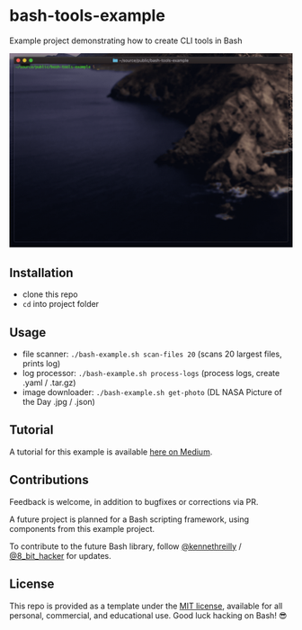 # bash-tools-example
Example project demonstrating how to create CLI tools in Bash

![](preview.gif)

## Installation
* clone this repo
* `cd` into project folder

## Usage
* file scanner: `./bash-example.sh scan-files 20` (scans 20 largest files, prints log)
* log processor: `./bash-example.sh process-logs` (process logs, create .yaml / .tar.gz)
* image downloader: `./bash-example.sh get-photo` (DL NASA Picture of the Day .jpg / .json)

## Tutorial
A tutorial for this example is available [here on Medium](https://itnext.io/intro-to-bash-scripting-95c5fbc2dcef).

## Contributions
Feedback is welcome, in addition to bugfixes or corrections via PR.

A future project is planned for a Bash scripting framework, using components from this example project.

To contribute to the future Bash library, follow [@kennethreilly](https://medium.com/@kennethreilly) / [@8_bit_hacker](https://twitter.com/8_bit_hacker) for updates.

## License
This repo is provided as a template under the [MIT license](https://github.com/kenreilly/bash-tools-example/blob/master/LICENSE), available for all personal, commercial, and educational use.
Good luck hacking on Bash! 😎
